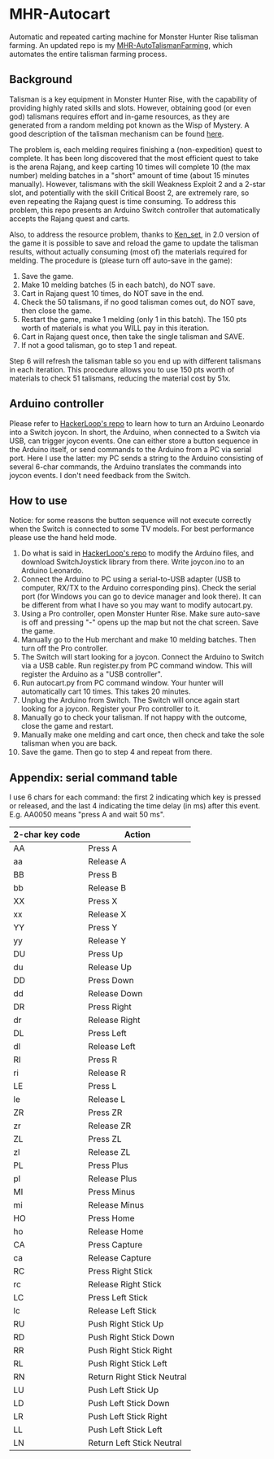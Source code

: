 # MHR-Autocart
Automatic and repeated carting machine for Monster Hunter Rise talisman farming. An updated repo is my [MHR-AutoTalismanFarming](https://github.com/yijunj/MHR-AutoTalismanFarming), which automates the entire talisman farming process.

## Background
Talisman is a key equipment in Monster Hunter Rise, with the capability of providing highly rated skills and slots. However, obtaining good (or even god) talismans requires effort and in-game resources, as they are generated from a random melding pot known as the Wisp of Mystery. A good description of the talisman mechanism can be found [here](https://game8.co/games/Monster-Hunter-Rise/archives/327175).

The problem is, each melding requires finishing a (non-expedition) quest to complete. It has been long discovered that the most efficient quest to take is the arena Rajang, and keep carting 10 times will complete 10 (the max number) melding batches in a "short" amount of time (about 15 minutes manually). However, talismans with the skill Weakness Exploit 2 and a 2-star slot, and potentially with the skill Critical Boost 2, are extremely rare, so even repeating the Rajang quest is time consuming. To address this problem, this repo presents an Arduino Switch controller that automatically accepts the Rajang quest and carts.

Also, to address the resource problem, thanks to [Ken_set](https://www.gamersky.com/handbook/202104/1384837.shtml), in 2.0 version of the game it is possible to save and reload the game to update the talisman results, without actually consuming (most of) the materials required for melding. The procedure is (please turn off auto-save in the game):

1. Save the game.
2. Make 10 melding batches (5 in each batch), do NOT save.
3. Cart in Rajang quest 10 times, do NOT save in the end.
4. Check the 50 talismans, if no good talisman comes out, do NOT save, then close the game.
5. Restart the game, make 1 melding (only 1 in this batch). The 150 pts worth of materials is what you WILL pay in this iteration.
6. Cart in Rajang quest once, then take the single talisman and SAVE.
7. If not a good talisman, go to step 1 and repeat.

Step 6 will refresh the talisman table so you end up with different talismans in each iteration. This procedure allows you to use 150 pts worth of materials to check 51 talismans, reducing the material cost by 51x.

## Arduino controller
Please refer to [HackerLoop's repo](https://github.com/HackerLoop/Arduino-JoyCon-Library-for-Nintendo-Switch) to learn how to turn an Arduino Leonardo into a Switch joycon. In short, the Arduino, when connected to a Switch via USB, can trigger joycon events. One can either store a button sequence in the Arduino itself, or send commands to the Arduino from a PC via serial port. Here I use the latter: my PC sends a string to the Arduino consisting of several 6-char commands, the Arduino translates the commands into joycon events. I don't need feedback from the Switch.

## How to use
Notice: for some reasons the button sequence will not execute correctly when the Switch is connected to some TV models. For best performance please use the hand held mode.

1. Do what is said in [HackerLoop's repo](https://github.com/HackerLoop/Arduino-JoyCon-Library-for-Nintendo-Switch) to modify the Arduino files, and download SwitchJoystick library from there. Write joycon.ino to an Arduino Leonardo.
2. Connect the Arduino to PC using a serial-to-USB adapter (USB to computer, RX/TX to the Arduino corresponding pins). Check the serial port (for Windows you can go to device manager and look there). It can be different from what I have so you may want to modify autocart.py.
3. Using a Pro controller, open Monster Hunter Rise. Make sure auto-save is off and pressing "-" opens up the map but not the chat screen. Save the game.
4. Manually go to the Hub merchant and make 10 melding batches. Then turn off the Pro controller.
5. The Switch will start looking for a joycon. Connect the Arduino to Switch via a USB cable. Run register.py from PC command window. This will register the Arduino as a "USB controller".
6. Run autocart.py from PC command window. Your hunter will automatically cart 10 times. This takes 20 minutes.
7. Unplug the Arduino from Switch. The Switch will once again start looking for a joycon. Register your Pro controller to it.
8. Manually go to check your talisman. If not happy with the outcome, close the game and restart.
9. Manually make one melding and cart once, then check and take the sole talisman when you are back.
10. Save the game. Then go to step 4 and repeat from there.

## Appendix: serial command table
I use 6 chars for each command: the first 2 indicating which key is pressed or released, and the last 4 indicating the time delay (in ms) after this event. E.g. AA0050 means "press A and wait 50 ms".

| 2-char key code | Action |
| ---------- | ---------- |
| AA | Press A |
| aa | Release A |
| BB | Press B |
| bb | Release B |
| XX | Press X |
| xx | Release X |
| YY | Press Y |
| yy | Release Y |
| DU | Press Up |
| du | Release Up |
| DD | Press Down |
| dd | Release Down |
| DR | Press Right |
| dr | Release Right |
| DL | Press Left |
| dl | Release Left |
| RI | Press R |
| ri | Release R |
| LE | Press L |
| le | Release L |
| ZR | Press ZR |
| zr | Release ZR |
| ZL | Press ZL |
| zl | Release ZL |
| PL | Press Plus |
| pl | Release Plus |
| MI | Press Minus |
| mi | Release Minus |
| HO | Press Home |
| ho | Release Home |
| CA | Press Capture |
| ca | Release Capture |
| RC | Press Right Stick |
| rc | Release Right Stick |
| LC | Press Left Stick |
| lc | Release Left Stick |
| RU | Push Right Stick Up |
| RD | Push Right Stick Down |
| RR | Push Right Stick Right |
| RL | Push Right Stick Left |
| RN | Return Right Stick Neutral |
| LU | Push Left Stick Up |
| LD | Push Left Stick Down |
| LR | Push Left Stick Right |
| LL | Push Left Stick Left |
| LN | Return Left Stick Neutral |
